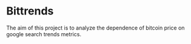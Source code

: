 Bittrends
==============================

The aim of this project is to analyze the dependence of bitcoin price on google search trends metrics.




